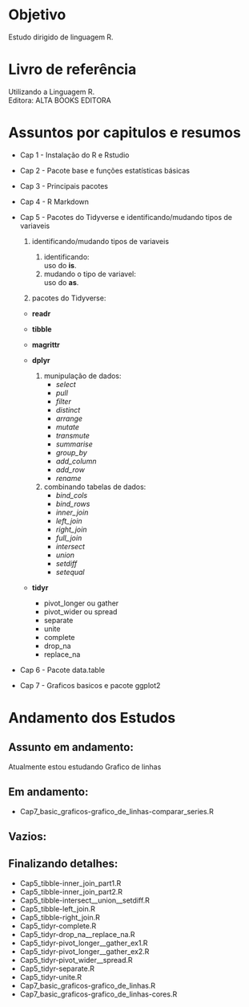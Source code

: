 # Objetivo

Estudo dirigido de linguagem R.

# Livro de referência

Utilizando a Linguagem R.  
Editora: ALTA BOOKS EDITORA

# Assuntos por capitulos e resumos

-   Cap 1 - Instalação do R e Rstudio  

-   Cap 2 - Pacote base e funções estatísticas básicas  

-   Cap 3 - Principais pacotes  

-   Cap 4 - R Markdown  

-   Cap 5 - Pacotes do Tidyverse e identificando/mudando tipos de
    variaveis  

    1.  identificando/mudando tipos de variaveis  

        1.  identificando:  
            uso do **is**.  
        2.  mudando o tipo de variavel:  
            uso do **as**.  

    2.  pacotes do Tidyverse:  

    -   **readr**  

    -   **tibble**  

    -   **magrittr**  

    -   **dplyr**  

        1.  munipulação de dados:  
            -   *select*  
            -   *pull*  
            -   *filter*  
            -   *distinct*  
            -   *arrange*  
            -   *mutate*  
            -   *transmute*  
            -   *summarise*  
            -   *group_by*  
            -   *add_column*  
            -   *add_row*  
            -   *rename*  
        2.  combinando tabelas de dados:  
            -   *bind_cols*  
            -   *bind_rows*  
            -   *inner_join*  
            -   *left_join*  
            -   *right_join*  
            -   *full_join*  
            -   *intersect*  
            -   *union*  
            -   *setdiff*  
            -   *setequal*  

    -   **tidyr**  

        -   pivot_longer ou gather  
        -   pivot_wider ou spread  
        -   separate  
        -   unite  
        -   complete  
        -   drop_na  
        -   replace_na  

-   Cap 6 - Pacote data.table  

-   Cap 7 - Graficos basicos e pacote ggplot2  

# Andamento dos Estudos

## Assunto em andamento:

Atualmente estou estudando Grafico de linhas

## Em andamento:

-   Cap7_basic_graficos-grafico_de_linhas-comparar_series.R

## Vazios:

## Finalizando detalhes:

-   Cap5_tibble-inner_join_part1.R  
-   Cap5_tibble-inner_join_part2.R  
-   Cap5_tibble-intersect\_\_union\_\_setdiff.R  
-   Cap5_tibble-left_join.R  
-   Cap5_tibble-right_join.R  
-   Cap5_tidyr-complete.R  
-   Cap5_tidyr-drop_na\_\_replace_na.R  
-   Cap5_tidyr-pivot_longer\_\_gather_ex1.R  
-   Cap5_tidyr-pivot_longer\_\_gather_ex2.R  
-   Cap5_tidyr-pivot_wider\_\_spread.R  
-   Cap5_tidyr-separate.R  
-   Cap5_tidyr-unite.R  
-   Cap7_basic_graficos-grafico_de_linhas.R  
-   Cap7_basic_graficos-grafico_de_linhas-cores.R  
